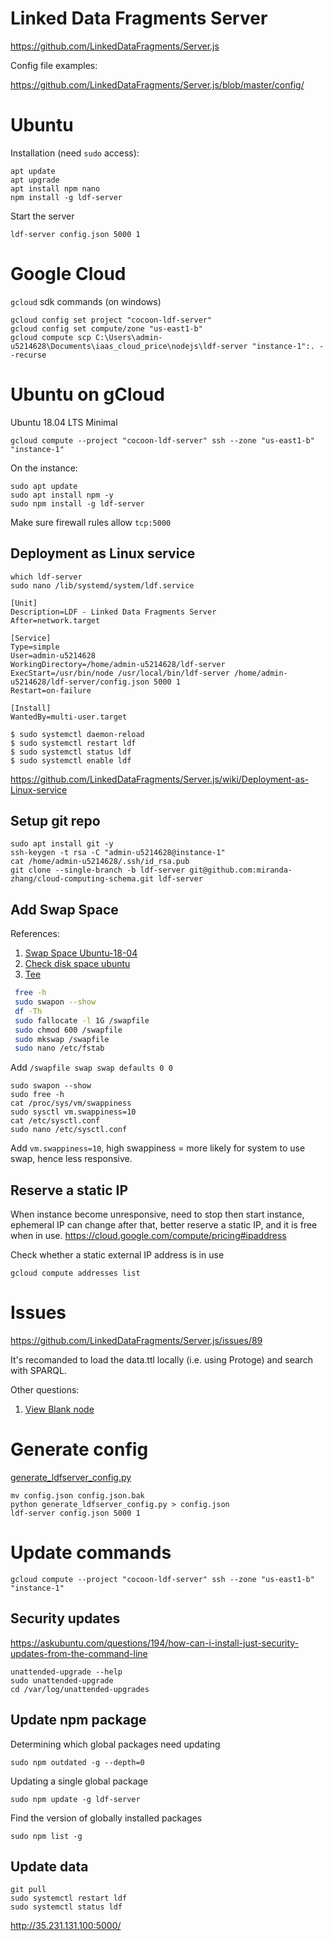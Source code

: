 # Linked Data Fragments Server
https://github.com/LinkedDataFragments/Server.js

Config file examples:

https://github.com/LinkedDataFragments/Server.js/blob/master/config/

# Ubuntu
Installation (need `sudo` access):

    apt update
    apt upgrade
    apt install npm nano
    npm install -g ldf-server

Start the server

    ldf-server config.json 5000 1

# Google Cloud
`gcloud` sdk commands (on windows)

    gcloud config set project "cocoon-ldf-server"
    gcloud config set compute/zone "us-east1-b"
    gcloud compute scp C:\Users\admin-u5214628\Documents\iaas_cloud_price\nodejs\ldf-server "instance-1":. --recurse 

# Ubuntu on gCloud
Ubuntu 18.04 LTS Minimal

    gcloud compute --project "cocoon-ldf-server" ssh --zone "us-east1-b" "instance-1"
    
On the instance:

    sudo apt update
    sudo apt install npm -y
    sudo npm install -g ldf-server

Make sure firewall rules allow `tcp:5000`

## Deployment as Linux service

    which ldf-server
    sudo nano /lib/systemd/system/ldf.service

```
[Unit]
Description=LDF - Linked Data Fragments Server
After=network.target

[Service]
Type=simple
User=admin-u5214628
WorkingDirectory=/home/admin-u5214628/ldf-server
ExecStart=/usr/bin/node /usr/local/bin/ldf-server /home/admin-u5214628/ldf-server/config.json 5000 1
Restart=on-failure

[Install]
WantedBy=multi-user.target
```

    $ sudo systemctl daemon-reload
    $ sudo systemctl restart ldf
    $ sudo systemctl status ldf
    $ sudo systemctl enable ldf

https://github.com/LinkedDataFragments/Server.js/wiki/Deployment-as-Linux-service

## Setup git repo

    sudo apt install git -y
    ssh-keygen -t rsa -C "admin-u5214628@instance-1"
    cat /home/admin-u5214628/.ssh/id_rsa.pub
    git clone --single-branch -b ldf-server git@github.com:miranda-zhang/cloud-computing-schema.git ldf-server

## Add Swap Space
References:
1. [Swap Space Ubuntu-18-04](https://linuxize.com/post/how-to-add-swap-space-on-ubuntu-18-04/)
2. [Check disk space ubuntu](https://askubuntu.com/questions/432836/how-can-i-check-disk-space-used-in-a-partition-using-the-terminal-in-ubuntu-12-0/432842)
3. [Tee](https://stackoverflow.com/questions/84882/sudo-echo-something-etc-privilegedfile-doesnt-work)

```bash
 free -h
 sudo swapon --show
 df -Th
 sudo fallocate -l 1G /swapfile
 sudo chmod 600 /swapfile
 sudo mkswap /swapfile
 sudo nano /etc/fstab
```
Add `/swapfile swap swap defaults 0 0`

    sudo swapon --show
    sudo free -h
    cat /proc/sys/vm/swappiness
    sudo sysctl vm.swappiness=10
    cat /etc/sysctl.conf
    sudo nano /etc/sysctl.conf

Add `vm.swappiness=10`, high swappiness = more likely for system to use swap, hence less responsive.

## Reserve a static IP
When instance become unresponsive, need to stop then start instance,
ephemeral IP can change after that, better reserve a static IP,
and it is free when in use.
https://cloud.google.com/compute/pricing#ipaddress

Check whether a static external IP address is in use

    gcloud compute addresses list

# Issues
https://github.com/LinkedDataFragments/Server.js/issues/89

It's recomanded to load the data.ttl locally (i.e. using Protoge) and search with SPARQL.

Other questions:
1. [View Blank node](https://github.com/LinkedDataFragments/Server.js/issues/91)

# Generate config
[generate_ldfserver_config.py](generate_ldfserver_config.py)
```
mv config.json config.json.bak
python generate_ldfserver_config.py > config.json
ldf-server config.json 5000 1
```
# Update commands

    gcloud compute --project "cocoon-ldf-server" ssh --zone "us-east1-b" "instance-1"

## Security updates
https://askubuntu.com/questions/194/how-can-i-install-just-security-updates-from-the-command-line

    unattended-upgrade --help
    sudo unattended-upgrade
    cd /var/log/unattended-upgrades

## Update npm package
Determining which global packages need updating

    sudo npm outdated -g --depth=0

Updating a single global package

    sudo npm update -g ldf-server

Find the version of globally installed packages

    sudo npm list -g

## Update data
 
    git pull
    sudo systemctl restart ldf
    sudo systemctl status ldf

http://35.231.131.100:5000/
